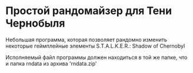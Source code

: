 # Простой рандомайзер для Тени Чернобыля
Небольшая программа, которая позволяет рандомно изменить некоторые геймплейные элементы S.T.A.L.K.E.R.: Shadow of Chernobyl

Исполняемый файл программы должен находиться в той же папке, что и папка rndata из архива 'rndata.zip'

